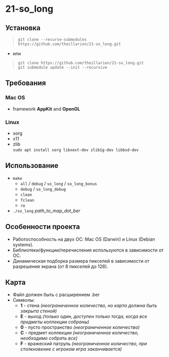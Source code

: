 # 21-so_long
## Установка
> `git clone --recurse-submodules https://github.com/theillarion/21-so_long.git`
* или
> `git clone https://github.com/theillarion/21-so_long.git` \
> `git submodule update --init --recursive`
## Требования
### Mac OS
* framework **AppKit** and **OpenGL**
### Linux
* xorg
* x11
* zlib \
`sudo apt install xorg libxext-dev zlib1g-dev libbsd-dev`
## Использование
* `make`
  * `all` / `debug` / `so_long` / `so_long_bonus` 
  * `debug` / `so_long_debug`
  * `clean`
  * `fclean`
  * `re`
* `./so_long` *path_to_map_dot_ber*
## Особенности проекта
* Работоспособность на двух ОС: Mac OS (Darwin) и Linux (Debian systems).
* Библиотеки/функции/перечисления используются в зависимости от ОС.
* Динамическая подборка размера пикселей в зависимости от разрешения экрана (от 8 пикселей до 128).
## Карта
* Файл должен быть с расширением .ber
* Символы:
  * **1** - стена *(неограниченное количество, но карта должна быть закрыта стеной)*
  * **E** - выход *(только один, доступен только тогда, когда все предметы коллекции собраны)*
  * **0** - пусто пространство *(неограниченное количество)*
  * **C** - предмет коллекции *(неограниченное количество, необходимо собрать все)*
  * **F** - вражеский патруль *(неограниченное количество, при столкновение с игроком игра заканчивается)*
